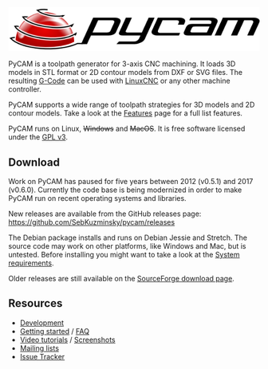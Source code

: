 ![PyCAM Logo](img/pycam-logo-600.png)

PyCAM is a toolpath generator for 3-axis CNC machining.
It loads 3D models in STL format or 2D contour models from DXF or SVG files.
The resulting [G-Code](https://en.wikipedia.org/wiki/G-code) can be used
with [LinuxCNC](http://www.linuxcnc.org/) or any other machine controller.

PyCAM supports a wide range of toolpath strategies for 3D models and 2D contour models.
Take a look at the [Features](features.md) page for a full list features.

PyCAM runs on Linux, <del>Windows</del> and <del>MacOS</del>. It is free software licensed under the
[GPL v3](https://www.gnu.org/licenses/gpl-3.0).

## Download

Work on PyCAM has paused for five years between 2012 (v0.5.1) and 2017 (v0.6.0).
Currently the code base is being modernized in order to make PyCAM run on recent operating systems
and libraries.

New releases are available from the GitHub releases page:
<https://github.com/SebKuzminsky/pycam/releases>

The Debian package installs and runs on Debian Jessie and Stretch. The
source code may work on other platforms, like Windows and Mac, but is untested.
Before installing you might want to take a look at the [System requirements](requirements.md).

Older releases are still available on the
[SourceForge download page](https://sourceforge.net/projects/pycam/files/pycam/).

## Resources

* [Development](https://github.com/SebKuzminsky/pycam)
* [Getting started](getting-started.md) / [FAQ](faq.md)
* [Video tutorials](http://vimeo.com/channels/pycam) / [Screenshots](screenshots.md)
* [Mailing lists](https://sourceforge.net/p/pycam/mailman/)
* [Issue Tracker](https://github.com/SebKuzminsky/pycam/issues)

